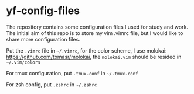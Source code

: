 # yf-config-files

The repository contains some configuration files I used for study and work. The initial aim of this repo is to store my vim .vimrc file, but I would like to share more configuration files.

Put the `.vimrc` file in `~/.vimrc`, for the color scheme, I use molokai: https://github.com/tomasr/molokai, the `molokai.vim` should be resided in `~/.vim/colors`

For tmux configuration, put `.tmux.conf` in `~/.tmux.conf`

For zsh config, put `.zshrc` in `~/.zshrc`

